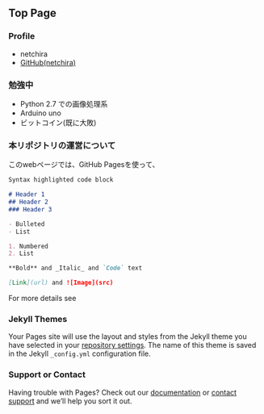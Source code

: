 ## Top Page
### Profile
- netchira
- [GitHub(netchira)](https://github.com/netchira/)


### 勉強中
- Python 2.7 での画像処理系
- Arduino uno
- ビットコイン(既に大敗)


### 本リポジトリの運営について
このwebページでは、GitHub Pagesを使って、



```markdown
Syntax highlighted code block

# Header 1
## Header 2
### Header 3

- Bulleted
- List

1. Numbered
2. List

**Bold** and _Italic_ and `Code` text

[Link](url) and ![Image](src)
```

For more details see 
### Jekyll Themes

Your Pages site will use the layout and styles from the Jekyll theme you have selected in your [repository settings](https://github.com/netchira/netchira.github.io/settings). The name of this theme is saved in the Jekyll `_config.yml` configuration file.

### Support or Contact

Having trouble with Pages? Check out our [documentation](https://help.github.com/categories/github-pages-basics/) or [contact support](https://github.com/contact) and we’ll help you sort it out.
